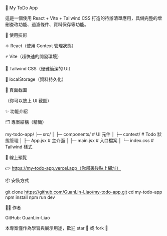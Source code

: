 📝 My ToDo App

這是一個使用 React + Vite + Tailwind CSS 打造的待辦清單應用，具備完整的增刪查改功能、過濾條件、資料保存等功能。

🔧 使用技術

⚛️ React（使用 Context 管理狀態）

⚡ Vite（超快速的開發環境）

🎨 Tailwind CSS（優雅簡潔的 UI）

💾 localStorage（資料持久化）

📸 頁面截圖

（你可以放上 UI 截圖）

✨ 功能介紹

🗂️ 專案結構（精簡）

my-todo-app/
├─ src/
│ ├─ components/ # UI 元件
│ ├─ context/ # Todo 狀態管理
│ ├─ App.jsx # 主介面
│ ├─ main.jsx # 入口檔案
│ └─ index.css # Tailwind 樣式

🚀 線上預覽

👉 https://my-todo-app.vercel.app（你部署後貼上網址）

📦 安裝方式

git clone https://github.com/GuanLin-Liao/my-todo-app.git
cd my-todo-app
npm install
npm run dev

🙋‍♂️ 作者

GitHub: GuanLin-Liao

本專案僅作為學習與展示用途，歡迎 star 🌟 或 fork 🤝
